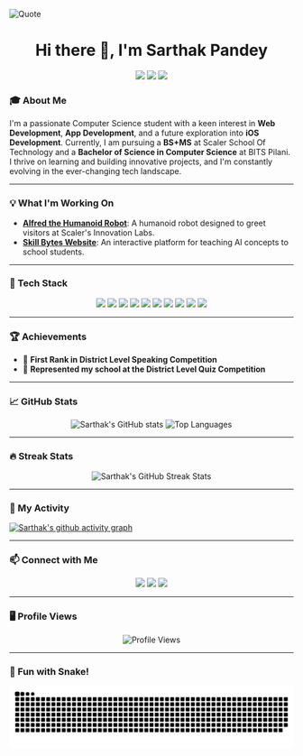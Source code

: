 ![Quote](https://github-readme-quotes-bay.vercel.app/quote?theme=dark&font=Redressed&animation=grow_out_in)

# <div align="center">Hi there 👋, I'm Sarthak Pandey</div>

<div align="center">
  <img src="https://img.shields.io/badge/Student-Computer%20Science-blue?style=for-the-badge">
  <img src="https://img.shields.io/badge/Tech%20Enthusiast-%23E4405F.svg?style=for-the-badge&logo=tech&logoColor=white">
  <img src="https://img.shields.io/badge/Open%20Source%20Contributor-%23000000.svg?style=for-the-badge&logo=github&logoColor=white">
</div>

### 🎓 About Me

I'm a passionate Computer Science student with a keen interest in **Web Development**, **App Development**, and a future exploration into **iOS Development**. Currently, I am pursuing a **BS+MS** at Scaler School Of Technology and a **Bachelor of Science in Computer Science** at BITS Pilani. I thrive on learning and building innovative projects, and I'm constantly evolving in the ever-changing tech landscape.

---

### 💡 What I'm Working On

- **[Alfred the Humanoid Robot](https://github.com/SarthakPaandey/Alfred)**: A humanoid robot designed to greet visitors at Scaler's Innovation Labs.
- **[Skill Bytes Website](https://github.com/SarthakPaandey/Skill-Bytes)**: An interactive platform for teaching AI concepts to school students.

---

### 🚀 Tech Stack

<div align="center">
  <img src="https://img.shields.io/badge/Java-%23ED8B00.svg?style=for-the-badge&logo=openjdk&logoColor=white">
  <img src="https://img.shields.io/badge/JavaScript-%23F7DF1E.svg?style=for-the-badge&logo=javascript&logoColor=black">
  <img src="https://img.shields.io/badge/HTML5-%23E34F26.svg?style=for-the-badge&logo=html5&logoColor=white">
  <img src="https://img.shields.io/badge/CSS3-%231572B6.svg?style=for-the-badge&logo=css3&logoColor=white">
  <img src="https://img.shields.io/badge/React-%2320232a.svg?style=for-the-badge&logo=react&logoColor=%2361DAFB">
  <img src="https://img.shields.io/badge/Spring%20Boot-%236DB33F.svg?style=for-the-badge&logo=spring-boot&logoColor=white">
  <img src="https://img.shields.io/badge/MySQL-%2300000f.svg?style=for-the-badge&logo=mysql&logoColor=white">
  <img src="https://img.shields.io/badge/Python-%233776AB.svg?style=for-the-badge&logo=python&logoColor=ffdd54">
  <img src="https://img.shields.io/badge/Node.js-%2347A248.svg?style=for-the-badge&logo=node.js&logoColor=white">
  <img src="https://img.shields.io/badge/MongoDB-%2347A248.svg?style=for-the-badge&logo=mongodb&logoColor=white">
</div>

---

### 🏆 Achievements

- 🥇 **First Rank in District Level Speaking Competition**
- 🧠 **Represented my school at the District Level Quiz Competition**

---

### 📈 GitHub Stats

<div align="center">
  <img src="https://github-readme-stats.vercel.app/api?username=SarthakPaandey&show_icons=true&theme=vision-friendly-dark&count_private=true" alt="Sarthak's GitHub stats" height="200"/>
  <img src="https://github-readme-stats.vercel.app/api/top-langs/?username=SarthakPaandey&layout=compact&theme=vision-friendly-dark" alt="Top Languages" height="200"/>
</div>

---

### 🔥 Streak Stats

<div align="center">
  <img src="https://streak-stats.demolab.com?user=SarthakPaandey&theme=highcontrast&hide_border=true&border_radius=5&card_width=800" alt="Sarthak's GitHub Streak Stats" height="200"/>
</div>

---

### 🌱 My Activity

[![Sarthak's github activity graph](https://github-readme-activity-graph.vercel.app/graph?username=SarthakPaandey&theme=merko)](https://github.com/SarthakPaandey/github-readme-activity-graph)

---

### 📫 Connect with Me

<div align="center">
  <a href="https://github.com/SarthakPaandey" target="_blank"><img src="https://img.shields.io/badge/GitHub-%2312100E.svg?style=for-the-badge&logo=github&logoColor=white"></a>
  <a href="https://leetcode.com/u/SarthakPandeyji/" target="_blank"><img src="https://img.shields.io/badge/LeetCode-%23FFA116.svg?style=for-the-badge&logo=leetcode&logoColor=black"></a>
  <a href="https://www.linkedin.com/in/sarthak-pandey973/" target="_blank"><img src="https://img.shields.io/badge/LinkedIn-%230077B5.svg?style=for-the-badge&logo=linkedin&logoColor=white"></a>
</div>

---

### 🖥️ Profile Views

<div align="center">
  <img src="https://komarev.com/ghpvc/?username=SarthakPaandey&style=for-the-badge&color=orange" alt="Profile Views">
</div>

---

### 🐍 Fun with Snake!

<div align="center">
 <img width="1000" src="https://raw.githubusercontent.com/Platane/snk/output/github-contribution-grid-snake.svg" alt="snake animation"/>
</div>
